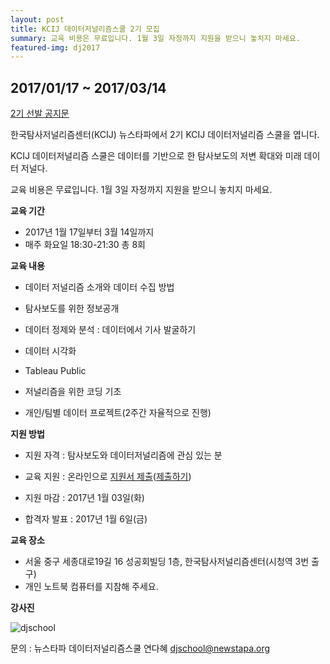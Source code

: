 ```yaml
---
layout: post
title: KCIJ 데이터저널리즘스쿨 2기 모집
summary: 교육 비용은 무료입니다. 1월 3일 자정까지 지원을 받으니 놓치지 마세요.
featured-img: dj2017
---
```


## 2017/01/17 ~ 2017/03/14

[2기 선발 공지문](https://kcij.org/board/notice/609) 

한국탐사저널리즘센터(KCIJ) 뉴스타파에서 2기 KCIJ 데이터저널리즘 스쿨을 엽니다.

KCIJ 데이터저널리즘 스쿨은 데이터를 기반으로 한 탐사보도의 저변 확대와 미래 데이터 저널다.

교육 비용은 무료입니다. 1월 3일 자정까지 지원을 받으니 놓치지 마세요.

**교육 기간**

- 2017년 1월 17일부터 3월 14일까지
- 매주 화요일 18:30-21:30 총 8회

**교육 내용**

- 데이터 저널리즘 소개와 데이터 수집 방법


- 탐사보도를 위한 정보공개 
- 데이터 정제와 분석 : 데이터에서 기사 발굴하기 
- 데이터 시각화 
- Tableau Public 
- 저널리즘을 위한 코딩 기초 
- 개인/팀별 데이터 프로젝트(2주간 자율적으로 진행)

**지원 방법**

- 지원 자격 : 탐사보도와 데이터저널리즘에 관심 있는 분


 - 교육 지원 : 온라인으로 [지원서 제출](https://goo.gl/QspnMP)([제출하기](https://goo.gl/QspnMP)) 
 - 지원 마감 : 2017년 1월 03일(화) 
 - 합격자 발표 : 2017년 1월 6일(금)

**교육 장소**

- 서울 중구 세종대로19길 16 성공회빌딩 1층, 한국탐사저널리즘센터(시청역 3번 출구)
- 개인 노트북 컴퓨터를 지참해 주세요.

**강사진**

![djschool](http://welcome.newstapa.org/wp-content/uploads/djschool1.jpg)

문의 : 뉴스타파 데이터저널리즘스쿨 연다혜 djschool@newstapa.org

